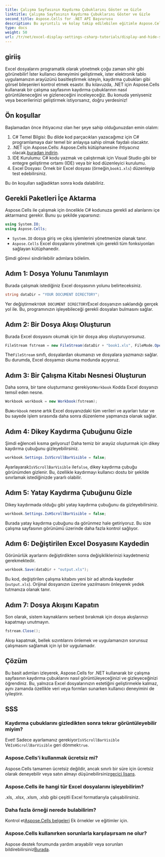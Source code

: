 ```yaml
---
title: Çalışma Sayfasının Kaydırma Çubuklarını Göster ve Gizle
linktitle: Çalışma Sayfasının Kaydırma Çubuklarını Göster ve Gizle
second_title: Aspose.Cells for .NET API Başvurusu
description: Bu ayrıntılı ve kolay takip edilebilen eğitimle Aspose.Cells for .NET'i kullanarak Excel çalışma sayfalarında kaydırma çubuklarının nasıl gösterileceğini ve gizleneceğini öğrenin.
type: docs
weight: 50
url: /tr/net/excel-display-settings-csharp-tutorials/display-and-hide-scroll-bars-of-worksheet/
---
```

## giriiş

Excel dosyalarını programatik olarak yönetmek çoğu zaman sihir gibi görünebilir! İster kullanıcı deneyimini geliştirmek, ister elektronik tablo uygulamanızın arayüzünü basitleştirmek isteyin, kaydırma çubukları gibi görsel bileşenleri kontrol etmek esastır. Bu kılavuzda, .NET için Aspose.Cells kullanarak bir çalışma sayfasının kaydırma çubuklarının nasıl görüntüleneceğini ve gizleneceğini inceleyeceğiz. Bu konuda yeniyseniz veya becerilerinizi geliştirmek istiyorsanız, doğru yerdesiniz!

## Ön koşullar

Başlamadan önce ihtiyacınız olan her şeye sahip olduğunuzdan emin olalım:

1. C# Temel Bilgisi: Bu dilde kod parçacıkları yazacağımız için C# programlamaya dair temel bir anlayışa sahip olmak faydalı olacaktır.
2.  .NET için Aspose.Cells: Aspose.Cells kütüphanesine ihtiyacınız olacak.[buradan indirin](https://releases.aspose.com/cells/net/).
3. IDE Kurulumu: C# kodu yazmak ve çalıştırmak için Visual Studio gibi bir entegre geliştirme ortamı (IDE) veya bir kod düzenleyici kurulumu.
4.  Excel Dosyası: Örnek bir Excel dosyası (örneğin,`book1.xls`) düzenleyip test edebilirsiniz.

Bu ön koşulları sağladıktan sonra koda dalabiliriz.

## Gerekli Paketleri İçe Aktarma

Aspose.Cells ile çalışmak için öncelikle C# kodunuza gerekli ad alanlarını içe aktarmanız gerekir. Bunu şu şekilde yaparsınız:

```csharp
using System.IO;
using Aspose.Cells;
```

- `System.IO` dosya giriş ve çıkış işlemlerini yönetmenize olanak tanır.
- `Aspose.Cells` Excel dosyalarını yönetmek için gerekli tüm fonksiyonları sağlayan kütüphanedir.

Şimdi görevi sindirilebilir adımlara bölelim.

## Adım 1: Dosya Yolunu Tanımlayın

Burada çalışmak istediğiniz Excel dosyasının yolunu belirteceksiniz.


```csharp
string dataDir = "YOUR DOCUMENT DIRECTORY";
```
  
 Yer değiştirmek`YOUR DOCUMENT DIRECTORY`Excel dosyanızın saklandığı gerçek yol ile. Bu, programınızın işleyebileceği gerekli dosyaları bulmasını sağlar.

## Adım 2: Bir Dosya Akışı Oluşturun

Burada Excel dosyasını okumak için bir dosya akışı oluşturuyorsunuz.


```csharp
FileStream fstream = new FileStream(dataDir + "book1.xls", FileMode.Open);
```
  
 The`FileStream` sınıfı, dosyalardan okumanızı ve dosyalara yazmanızı sağlar. Bu durumda, Excel dosyamızı okuma modunda açıyoruz.

## Adım 3: Bir Çalışma Kitabı Nesnesi Oluşturun

 Daha sonra, bir tane oluşturmanız gerekiyor`Workbook` Kodda Excel dosyanızı temsil eden nesne.


```csharp
Workbook workbook = new Workbook(fstream);
```
  
 Bu`Workbook` nesne artık Excel dosyanızdaki tüm verileri ve ayarları tutar ve bu sayede işlem sırasında daha sonra düzenleme yapmanıza olanak sağlar.

## Adım 4: Dikey Kaydırma Çubuğunu Gizle

Şimdi eğlenceli kısma geliyoruz! Daha temiz bir arayüz oluşturmak için dikey kaydırma çubuğunu gizleyebilirsiniz.


```csharp
workbook.Settings.IsVScrollBarVisible = false;
```
  
 Ayarlayarak`IsVScrollBarVisible` ile`false`, dikey kaydırma çubuğu görünümden gizlenir. Bu, özellikle kaydırmayı kullanıcı dostu bir şekilde sınırlamak istediğinizde yararlı olabilir.

## Adım 5: Yatay Kaydırma Çubuğunu Gizle

Dikey kaydırmada olduğu gibi yatay kaydırma çubuğunu da gizleyebilirsiniz.


```csharp
workbook.Settings.IsHScrollBarVisible = false;
```
  
Burada yatay kaydırma çubuğunu da görünmez hale getiriyoruz. Bu size çalışma sayfasının görünümü üzerinde daha fazla kontrol sağlıyor.

## Adım 6: Değiştirilen Excel Dosyasını Kaydedin

Görünürlük ayarlarını değiştirdikten sonra değişikliklerinizi kaydetmeniz gerekmektedir. 


```csharp
workbook.Save(dataDir + "output.xls");
```
  
Bu kod, değiştirilen çalışma kitabını yeni bir ad altında kaydeder (`output.xls`). Orijinal dosyanızın üzerine yazılmasını önleyerek yedek tutmanıza olanak tanır.

## Adım 7: Dosya Akışını Kapatın

Son olarak, sistem kaynaklarını serbest bırakmak için dosya akışlarınızı kapatmayı unutmayın.


```csharp
fstream.Close();
```
  
Akışı kapatmak, bellek sızıntılarını önlemek ve uygulamanızın sorunsuz çalışmasını sağlamak için iyi bir uygulamadır.

## Çözüm

Bu basit adımları izleyerek, Aspose.Cells for .NET kullanarak bir çalışma sayfasının kaydırma çubuklarını nasıl görüntüleyeceğinizi ve gizleyeceğinizi öğrendiniz. Bu, yalnızca Excel dosyalarınızın estetiğini geliştirmekle kalmaz, aynı zamanda özellikle veri veya formları sunarken kullanıcı deneyimini de iyileştirir. 

## SSS

### Kaydırma çubuklarını gizledikten sonra tekrar görüntüleyebilir miyim?  
 Evet! Sadece ayarlamanız gerekiyor`IsVScrollBarVisible` Ve`IsHScrollBarVisible` geri dönmek`true`.

### Aspose.Cells'i kullanmak ücretsiz mi?  
Aspose.Cells tamamen ücretsiz değildir, ancak sınırlı bir süre için ücretsiz olarak deneyebilir veya satın almayı düşünebilirsiniz[geçici lisans](https://purchase.aspose.com/temporary-license/).

### Aspose.Cells ile hangi tür Excel dosyalarını işleyebilirim?  
.xls, .xlsx, .xlsm, .xlsb gibi çeşitli Excel formatlarıyla çalışabilirsiniz.

### Daha fazla örneği nerede bulabilirim?  
 Kontrol et[Aspose.Cells belgeleri](https://reference.aspose.com/cells/net/) Ek örnekler ve eğitimler için.

### Aspose.Cells kullanırken sorunlarla karşılaşırsam ne olur?  
 Aspose destek forumunda yardım arayabilir veya sorunları bildirebilirsiniz[Burada](https://forum.aspose.com/c/cells/9).